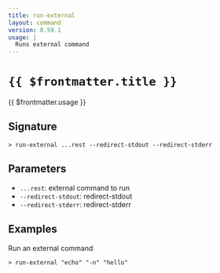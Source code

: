 ```yaml
---
title: run-external
layout: command
version: 0.59.1
usage: |
  Runs external command
---
```


# `{{ $frontmatter.title }}`

<div style='white-space: pre-wrap;'>{{ $frontmatter.usage }}</div>

## Signature

```> run-external ...rest --redirect-stdout --redirect-stderr```

## Parameters

 -  `...rest`: external command to run
 -  `--redirect-stdout`: redirect-stdout
 -  `--redirect-stderr`: redirect-stderr

## Examples

Run an external command
```shell
> run-external "echo" "-n" "hello"
```
